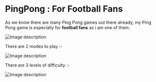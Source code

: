 # PingPong : For Football Fans

As we know there are many Ping Pong games out there already, my Ping Pong game is especially for **football fans** as i am one of them.

![Image description](https://i.imgur.com/XzZ5DiP.png) 

There are 2 modes to play :-

![Image description](https://i.imgur.com/rRNNQrZ.png) 

There are 3 levels of difficulty :-

![Image description](https://i.imgur.com/GgaH5SS.png) 
